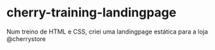 # cherry-training-landingpage
Num treino de HTML e CSS, criei uma landingpage estática para a loja @cherrystore

